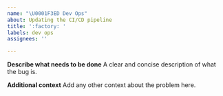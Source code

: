 ```yaml
---
name: "\U0001F3ED Dev Ops"
about: Updating the CI/CD pipeline
title: ':factory: '
labels: dev ops
assignees: ''

---
```


**Describe what needs to be done**
A clear and concise description of what the bug is.


**Additional context**
Add any other context about the problem here.
